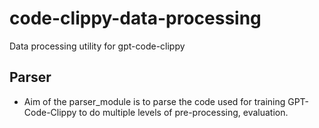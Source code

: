 # code-clippy-data-processing
Data processing utility for gpt-code-clippy

## Parser
- Aim of the parser_module is to parse the code used for training GPT-Code-Clippy to do multiple levels of pre-processing, evaluation. 